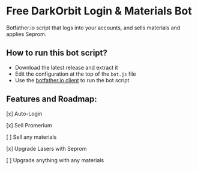 # Free DarkOrbit Login & Materials Bot

Botfather.io script that logs into your accounts, and sells materials and applies Seprom. 

## How to run this bot script?

- Download the latest release and extract it
- Edit the configuration at the top of the `bot.js` file
- Use the [botfather.io client](https://botfather.io/downloads) to run the bot script


## Features and Roadmap:

[x] Auto-Login

[x] Sell Promerium

[ ] Sell any materials

[x] Upgrade Lasers with Seprom

[ ] Upgrade anything with any materials

